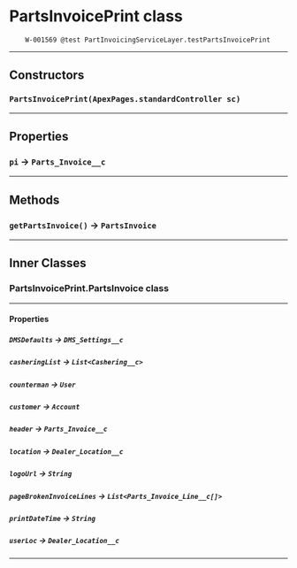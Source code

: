 # PartsInvoicePrint class

 		W-001569 @test PartInvoicingServiceLayer.testPartsInvoicePrint

---
## Constructors
### `PartsInvoicePrint(ApexPages.standardController sc)`
---
## Properties

### `pi` → `Parts_Invoice__c`

---
## Methods
### `getPartsInvoice()` → `PartsInvoice`
---
## Inner Classes

### PartsInvoicePrint.PartsInvoice class
---
#### Properties

##### `DMSDefaults` → `DMS_Settings__c`

##### `casheringList` → `List<Cashering__c>`

##### `counterman` → `User`

##### `customer` → `Account`

##### `header` → `Parts_Invoice__c`

##### `location` → `Dealer_Location__c`

##### `logoUrl` → `String`

##### `pageBrokenInvoiceLines` → `List<Parts_Invoice_Line__c[]>`

##### `printDateTime` → `String`

##### `userLoc` → `Dealer_Location__c`

---
